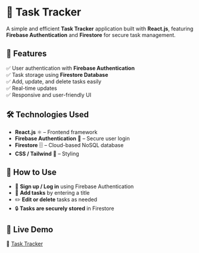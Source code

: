 # 📝 Task Tracker

A simple and efficient **Task Tracker** application built with **React.js**, featuring **Firebase Authentication** and **Firestore** for secure task management.

## 🚀 Features

✅ User authentication with **Firebase Authentication**  
✅ Task storage using **Firestore Database**  
✅ Add, update, and delete tasks easily  
✅ Real-time updates  
✅ Responsive and user-friendly UI  

## 🛠️ Technologies Used

- **React.js** ⚛️ – Frontend framework  
- **Firebase Authentication** 🔐 – Secure user login  
- **Firestore** 🗄️ – Cloud-based NoSQL database  
- **CSS / Tailwind** 🎨 – Styling  

## 🎯 How to Use

- 🔑 **Sign up / Log in** using Firebase Authentication  
- 📝 **Add tasks** by entering a title  
- ✏️ **Edit or delete** tasks as needed  
- 🔒 **Tasks are securely stored** in Firestore


## 🚀 Live Demo  
🔗 [Task Tracker](https://tasktrackerbyrashmika.netlify.app/)



